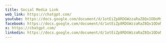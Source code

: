 ```yaml
---
title: Social Media Link
web_link: https://chatgpt.com/
youtube: https://docs.google.com/document/d/1otEiZp8RDGWzzaRaZ8Qx1ODoMy18CE11AXUYlifrTQI/edit?tab=t.0
facebook: https://docs.google.com/document/d/1otEiZp8RDGWzzaRaZ8Qx1ODoMy18CE11AXUYlifrTQI/edit?tab=t.0
x: https://chatgpt.com/
linkedin: https://docs.google.com/document/d/1otEiZp8RDGWzzaRaZ8Qx1ODoMy18CE11AXUYlifrTQI/edit?tab=t.0
---
```

